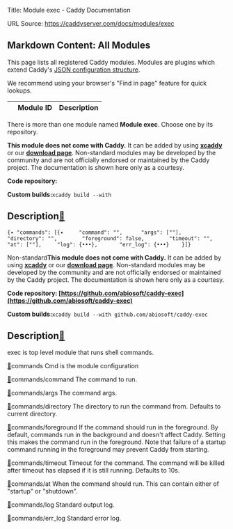 Title: Module exec - Caddy Documentation

URL Source: https://caddyserver.com/docs/modules/exec

Markdown Content:
All Modules
-----------

This page lists all registered Caddy modules. Modules are plugins which extend Caddy's [JSON configuration structure](https://caddyserver.com/docs/json/).

We recommend using your browser's "Find in page" feature for quick lookups.

|  | Module ID | Description |
| --- | --- | --- |

There is more than one module named **Module exec**. Choose one by its repository.

**This module does not come with Caddy.** It can be added by using **[xcaddy](https://caddyserver.com/docs/build#xcaddy)** or our **[download page](https://caddyserver.com/download)**. Non-standard modules may be developed by the community and are not officially endorsed or maintained by the Caddy project. The documentation is shown here only as a courtesy.

**Code repository:**

**Custom builds:**`xcaddy build --with`

Description[🔗](https://caddyserver.com/docs/modules/exec#docs "Direct link")
-----------------------------------------------------------------------------

`{▾	"commands": [{▾		"command": "",		"args": [""],		"directory": "",		"foreground": false,		"timeout": "",		"at": [""],		"log": {•••},		"err_log": {•••}	}]}`

Non-standard**This module does not come with Caddy.** It can be added by using **[xcaddy](https://caddyserver.com/docs/build#xcaddy)** or our **[download page](https://caddyserver.com/download)**. Non-standard modules may be developed by the community and are not officially endorsed or maintained by the Caddy project. The documentation is shown here only as a courtesy.

**Code repository: [https://github.com/abiosoft/caddy-exec](https://github.com/abiosoft/caddy-exec)**

**Custom builds:**`xcaddy build --with github.com/abiosoft/caddy-exec`

Description[🔗](https://caddyserver.com/docs/modules/exec#docs "Direct link")
-----------------------------------------------------------------------------

exec is top level module that runs shell commands.

[🔗](https://caddyserver.com/docs/modules/exec#commands)commands
Cmd is the module configuration

[🔗](https://caddyserver.com/docs/modules/exec#commands/command)commands/command
The command to run.

[🔗](https://caddyserver.com/docs/modules/exec#commands/args)commands/args
The command args.

[🔗](https://caddyserver.com/docs/modules/exec#commands/directory)commands/directory
The directory to run the command from. Defaults to current directory.

[🔗](https://caddyserver.com/docs/modules/exec#commands/foreground)commands/foreground
If the command should run in the foreground. By default, commands run in the background and doesn't affect Caddy. Setting this makes the command run in the foreground. Note that failure of a startup command running in the foreground may prevent Caddy from starting.

[🔗](https://caddyserver.com/docs/modules/exec#commands/timeout)commands/timeout
Timeout for the command. The command will be killed after timeout has elapsed if it is still running. Defaults to 10s.

[🔗](https://caddyserver.com/docs/modules/exec#commands/at)commands/at
When the command should run. This can contain either of "startup" or "shutdown".

[🔗](https://caddyserver.com/docs/modules/exec#commands/log)commands/log
Standard output log.

[🔗](https://caddyserver.com/docs/modules/exec#commands/err_log)commands/err_log
Standard error log.
